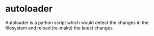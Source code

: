 autoloader
==========

Autoloader is a python script which would detect the changes in the filesystem and reload (re-make) the latest changes.
